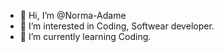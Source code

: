 - 👋 Hi, I’m @Norma-Adame
- 👀 I’m interested in Coding, Softwear developer.    
- 🌱 I’m currently learning Coding. 

<!---
Norma-Adame/Norma-Adame is a ✨ special ✨ repository because its `README.md` (this file) appears on your GitHub profile.
You can click the Preview link to take a look at your changes.
--->

